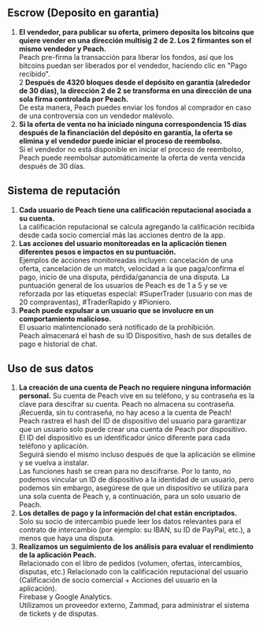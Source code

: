 ## Escrow (Deposito en garantia)
1. **El vendedor, para publicar su oferta, primero deposita los bitcoins que quiere vender en una dirección multisig 2 de 2. Los 2 firmantes son el mismo vendedor y Peach.**  
Peach pre-firma la transacción para liberar los fondos, así que los bitcoins puedan ser liberados por el vendedor, haciendo clic en "Pago recibido".  
2 **Después de 4320 bloques desde el depósito en garantía (alrededor de 30 días), la dirección 2 de 2 se transforma en una dirección de una sola firma controlada por Peach.**  
De esta manera, Peach puedes enviar los fondos al comprador en caso de una controversia con un vendedor malévolo.   
3. **Si la oferta de venta no ha iniciado ninguna correspondencia 15 días después de la financiación del depósito en garantía, la oferta se elimina y el vendedor puede iniciar el proceso de reembolso.**  
Si el vendedor no está disponible en iniciar el proceso de reembolso, Peach puede reembolsar automáticamente la oferta de venta vencida después de 30 días.

## Sistema de reputación
1. **Cada usuario de Peach tiene una calificación reputacional asociada a su cuenta.**  
La calificación reputacional se calcula agregando la calificación recibida desde cada socio comercial más las acciones dentro de la app.  
2. **Las acciones del usuario monitoreadas en la aplicación tienen diferentes pesos e impactos en su puntuación.**  
Ejemplos de acciones monitoreadas incluyen: cancelación de una oferta, cancelación de un match, velocidad a la que paga/confirma el pago, inicio de una disputa, pérdida/ganancia de una disputa. La puntuación general de los usuarios de Peach es de 1 a 5 y se ve reforzada por las etiquetas especial: #SuperTrader (usuario con mas de 20 compraventas), #TraderRapido y #Pioniero.  
3. **Peach puede expulsar a un usuario que se involucre en un comportamiento malicioso.**   
El usuario malintencionado será notificado de la prohibición.  
Peach almacenará el hash de su ID Dispositivo, hash de sus detalles de pago e historial de chat.  

## Uso de sus datos 
1. **La creación de una cuenta de Peach no requiere ninguna información personal.**
Su cuenta de Peach vive en su teléfono, y su contraseña es la clave para descifrar su cuenta. Peach no almacena su contraseña.  
¡Recuerda, sin tu contraseña, no hay aceso a la cuenta de Peach!  
Peach rastrea el hash del ID de dispositivo del usuario para garantizar que un usuario solo puede crear una cuenta de Peach por dispositivo.  
El ID del dispositivo es un identificador único diferente para cada teléfono y aplicación.  
Seguirá siendo el mismo incluso después de que la aplicación se elimine y se vuelva a instalar.  
Las funciones hash se crean para no descifrarse. Por lo tanto, no podemos vincular un ID de dispositivo a la identidad de un usuario, pero podemos sin embargo, asegúrese de que un dispositivo se utiliza para una sola cuenta de Peach y, a continuación, para un solo usuario de Peach.  
2. **Los detalles de pago y la información del chat están encriptados.**  
Solo su socio de intercambio puede leer los datos relevantes para el contrato de intercambio (por ejemplo: su IBAN, su ID de PayPal, etc.), a menos que haya una disputa.  
3. **Realizamos un seguimiento de los análisis para evaluar el rendimiento de la aplicación Peach.**  
Relacionado con el libro de pedidos (volumen, ofertas, intercambios, disputas, etc.)
Relacionado con la calificación reputacional del usuario (Calificación de socio comercial + Acciones del usuario en la aplicación).  
Firebase y Google Analytics.   
Utilizamos un proveedor externo, Zammad, para administrar el sistema de tickets y de disputas.

